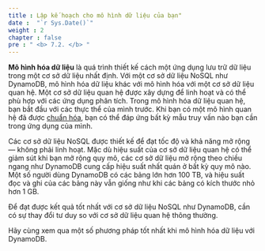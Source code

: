 ```yaml
---
title : Lập kế hoạch cho mô hình dữ liệu của bạn"
date :  "`r Sys.Date()`" 
weight : 2
chapter : false
pre : " <b> 7.2. </b> "
---
```

**Mô hình hóa dữ liệu** là quá trình thiết kế cách một ứng dụng lưu trữ dữ liệu trong một cơ sở dữ liệu nhất định. Với một cơ sở dữ liệu NoSQL như DynamoDB, mô hình hóa dữ liệu khác với mô hình hóa với một cơ sở dữ liệu quan hệ. Một cơ sở dữ liệu quan hệ được xây dựng để linh hoạt và có thể phù hợp với các ứng dụng phân tích. Trong mô hình hóa dữ liệu quan hệ, bạn bắt đầu với các thực thể của mình trước. Khi bạn có một mô hình quan hệ đã được [chuẩn hóa](https://vi.wikipedia.org/wiki/Chu%E1%BA%A9n_h%C3%B3a_c%C6%A1_s%E1%BB%9F_d%E1%BB%AF_li%E1%BB%87u), bạn có thể đáp ứng bất kỳ mẫu truy vấn nào bạn cần trong ứng dụng của mình.

Các cơ sở dữ liệu NoSQL được thiết kế để đạt tốc độ và khả năng mở rộng — không phải linh hoạt. Mặc dù hiệu suất của cơ sở dữ liệu quan hệ có thể giảm sút khi bạn mở rộng quy mô, các cơ sở dữ liệu mở rộng theo chiều ngang như DynamoDB cung cấp hiệu suất nhất quán ở bất kỳ quy mô nào. Một số người dùng DynamoDB có các bảng lớn hơn 100 TB, và hiệu suất đọc và ghi của các bảng này vẫn giống như khi các bảng có kích thước nhỏ hơn 1 GB.

Để đạt được kết quả tốt nhất với cơ sở dữ liệu NoSQL như DynamoDB, cần có sự thay đổi tư duy so với cơ sở dữ liệu quan hệ thông thường.

Hãy cùng xem qua một số phương pháp tốt nhất khi mô hình hóa dữ liệu với DynamoDB.